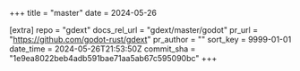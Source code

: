 +++
title = "master"
date = 2024-05-26

[extra]
repo = "gdext"
docs_rel_url = "gdext/master/godot"
pr_url = "https://github.com/godot-rust/gdext"
pr_author = ""
sort_key = 9999-01-01
date_time = 2024-05-26T21:53:50Z
commit_sha = "1e9ea8022beb4adb591bae71aa5ab67c595090bc"
+++



